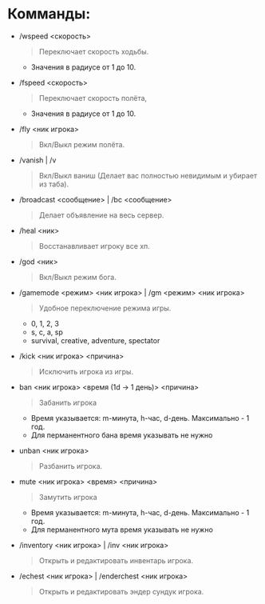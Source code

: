 # Комманды:

- /wspeed <скорость>
  > Переключает скорость ходьбы.
  - Значения в радиусе от 1 до 10.
    
- /fspeed <скорость>
  > Переключает скорость полёта,
  - Значения в радиусе от 1 до 10.
    
- /fly <ник игрока>
  > Вкл/Выкл режим полёта.
    
- /vanish | /v
  > Вкл/Выкл ваниш (Делает вас полностью невидимым и убирает из таба).
    
- /broadcast <сообщение> | /bc <сообщение>
  > Делает объявление на весь сервер.
    
- /heal <ник>
  > Восстанавливает игроку все хп.
    
- /god <ник>
  > Вкл/Выкл режим бога.
    
- /gamemode <режим> <ник игрока> | /gm <режим> <ник игрока>
  > Удобное переключение режима игры.
  - 0, 1, 2, 3
  - s, c, a, sp
  - survival, creative, adventure, spectator
       
- /kick <ник игрока> <причина>
  > Исключить игрока из игры.
    
- ban <ник игрока> <время (1d -> 1 день)> <причина>
  > Забанить игрока
  - Время указывается: m-минута, h-час, d-день. Максимально - 1 год.
  - Для перманентного бана время указывать не нужно
    
- unban <ник игрока>
  > Разбанить игрока.

- mute <ник игрока> <время> <причина>
  > Замутить игрока
  - Время указывается: m-минута, h-час, d-день. Максимально - 1 год.
  - Для перманентного мута время указывать не нужно
    
- /inventory <ник игрока> | /inv <ник игрока>
  > Открыть и редактировать инвентарь игрока.
    
- /echest <ник игрока> | /enderchest <ник игрока>
  > Открыть и редактировать эндер сундук игрока.
